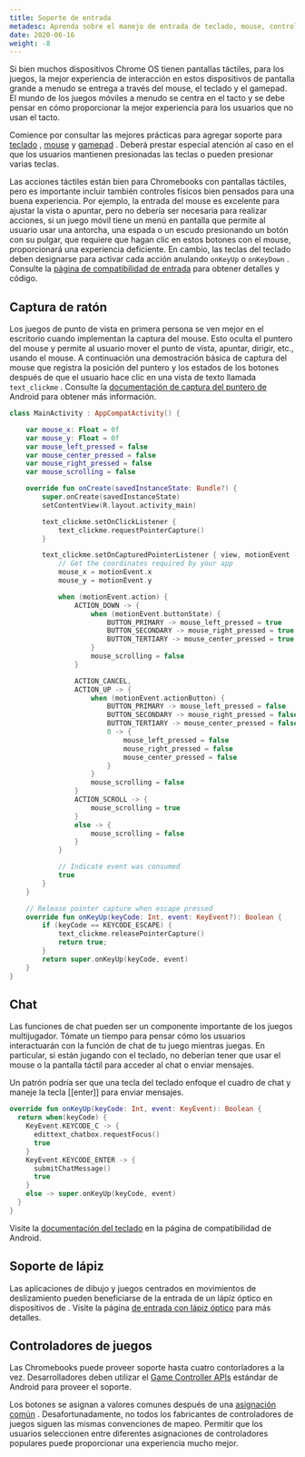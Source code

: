 ```yaml
---
title: Soporte de entrada
metadesc: Aprenda sobre el manejo de entrada de teclado, mouse, controlador y lápiz óptico
date: 2020-06-16
weight: -8
---
```


Si bien muchos dispositivos Chrome OS tienen pantallas táctiles, para los juegos, la mejor experiencia de interacción en estos dispositivos de pantalla grande a menudo se entrega a través del mouse, el teclado y el gamepad. El mundo de los juegos móviles a menudo se centra en el tacto y se debe pensar en cómo proporcionar la mejor experiencia para los usuarios que no usan el tacto.

Comience por consultar las mejores prácticas para agregar soporte para [teclado](/{{locale.code}}/android/input-compatibility#teclado) , [mouse](/{{locale.code}}/android/input-compatibility#soporte-para-mouse-y-touchpad) y [gamepad](/{{locale.code}}/android/input-compatibility#gamepads) . Deberá prestar especial atención al caso en el que los usuarios mantienen presionadas las teclas o pueden presionar varias teclas.

Las acciones táctiles están bien para Chromebooks con pantallas táctiles, pero es importante incluir también controles físicos bien pensados para una buena experiencia. Por ejemplo, la entrada del mouse es excelente para ajustar la vista o apuntar, pero no debería ser necesaria para realizar acciones, si un juego móvil tiene un menú en pantalla que permite al usuario usar una antorcha, una espada o un escudo presionando un botón con su pulgar, que requiere que hagan clic en estos botones con el mouse, proporcionará una experiencia deficiente. En cambio, las teclas del teclado deben designarse para activar cada acción anulando `onKeyUp` o `onKeyDown` . Consulte la [página de compatibilidad de entrada](/{{locale.code}}/android/input-compatibility) para obtener detalles y código.

## Captura de ratón

Los juegos de punto de vista en primera persona se ven mejor en el escritorio cuando implementan la captura del mouse. Esto oculta el puntero del mouse y permite al usuario mover el punto de vista, apuntar, dirigir, etc., usando el mouse. A continuación una demostración básica de captura del mouse que registra la posición del puntero y los estados de los botones después de que el usuario hace clic en una vista de texto llamada `text_clickme` . Consulte la [documentación de captura del puntero de](https://developer.android.com/training/gestures/movement#pointer-capture) Android para obtener más información.

```kotlin
class MainActivity : AppCompatActivity() {

    var mouse_x: Float = 0f
    var mouse_y: Float = 0f
    var mouse_left_pressed = false
    var mouse_center_pressed = false
    var mouse_right_pressed = false
    var mouse_scrolling = false

    override fun onCreate(savedInstanceState: Bundle?) {
        super.onCreate(savedInstanceState)
        setContentView(R.layout.activity_main)

        text_clickme.setOnClickListener {
            text_clickme.requestPointerCapture()
        }

        text_clickme.setOnCapturedPointerListener { view, motionEvent ->
            // Get the coordinates required by your app
            mouse_x = motionEvent.x
            mouse_y = motionEvent.y

            when (motionEvent.action) {
                ACTION_DOWN -> {
                    when (motionEvent.buttonState) {
                        BUTTON_PRIMARY -> mouse_left_pressed = true
                        BUTTON_SECONDARY -> mouse_right_pressed = true
                        BUTTON_TERTIARY -> mouse_center_pressed = true
                    }
                    mouse_scrolling = false
                }

                ACTION_CANCEL,
                ACTION_UP -> {
                    when (motionEvent.actionButton) {
                        BUTTON_PRIMARY -> mouse_left_pressed = false
                        BUTTON_SECONDARY -> mouse_right_pressed = false
                        BUTTON_TERTIARY -> mouse_center_pressed = false
                        0 -> {
                            mouse_left_pressed = false
                            mouse_right_pressed = false
                            mouse_center_pressed = false
                        }
                    }
                    mouse_scrolling = false
                }
                ACTION_SCROLL -> {
                    mouse_scrolling = true
                }
                else -> {
                    mouse_scrolling = false
                }
            }

            // Indicate event was consumed
            true
        }
    }

    // Release pointer capture when escape pressed
    override fun onKeyUp(keyCode: Int, event: KeyEvent?): Boolean {
        if (keyCode == KEYCODE_ESCAPE) {
            text_clickme.releasePointerCapture()
            return true;
        }
        return super.onKeyUp(keyCode, event)
    }
}
```

## Chat

Las funciones de chat pueden ser un componente importante de los juegos multijugador. Tómate un tiempo para pensar cómo los usuarios interactuarán con la función de chat de tu juego mientras juegas. En particular, si están jugando con el teclado, no deberían tener que usar el mouse o la pantalla táctil para acceder al chat o enviar mensajes.

Un patrón podría ser que una tecla del teclado enfoque el cuadro de chat y maneje la tecla [[enter]] para enviar mensajes.

```kotlin
override fun onKeyUp(keyCode: Int, event: KeyEvent): Boolean {
  return when(keyCode) {
    KeyEvent.KEYCODE_C -> {
      edittext_chatbox.requestFocus()
      true
    }
    KeyEvent.KEYCODE_ENTER -> {
      submitChatMessage()
      true
    }
    else -> super.onKeyUp(keyCode, event)
  }
}
```

Visite la [documentación del teclado](/{{locale.code}}/android/input-compatibility#teclado) en la página de compatibilidad de Android.

## Soporte de lápiz

Las aplicaciones de dibujo y juegos centrados en movimientos de deslizamiento pueden beneficiarse de la entrada de un lápiz óptico en dispositivos de . Visite la página [de entrada con lápiz óptico](/{{locale.code}}/android/input-compatibility#stylus) para más detalles.

## Controladores de juegos

Las Chromebooks puede proveer soporte hasta cuatro contorladores a la vez. Desarrolladores deben utilizar el [Game Controller APIs](https://developer.android.com/training/game-controllers) estándar de Android para proveer el soporte.

Los botones se asignan a valores comunes después de una [asignación común](https://developer.android.com/training/game-controllers/controller-input#button) . Desafortunadamente, no todos los fabricantes de controladores de juegos siguen las mismas convenciones de mapeo. Permitir que los usuarios seleccionen entre diferentes asignaciones de controladores populares puede proporcionar una experiencia mucho mejor.
